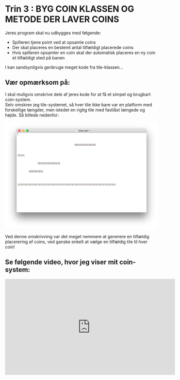 # Trin 3 : BYG COIN KLASSEN OG METODE DER LAVER COINS

Jeres program skal nu udbygges med følgende:

- Spilleren tjene point ved at opsamle coins  
- Der skal placeres en bestemt antal tilfældigt placerede coins   
- Hvis spilleren opsamler en coin skal der automatisk placeres en ny coin et tilfældigt sted på banen

I kan sandsynligvis genbruge meget kode fra tile-klassen...

## Vær opmærksom på:   

I skal muligvis omskrive dele af jeres kode for at få et simpel og brugbart coin-system.   
Selv omskrev jeg tile-systemet, så hver tile ikke bare var en platform med forskellige længder, men istedet en rigtig tile med fastlåst længede og højde.
Så billede nedenfor:

![den nye tiles.txt](tilesTxtPic.png)

Ved denne omskrivning var det meget nemmere at generere en tilfældig placerering af coins, ved ganske enkelt at vælge en tilfældig tile til hver coin!

## Se følgende video, hvor jeg viser mit coin-system:

<iframe width="560" height="315" src="https://www.youtube.com/embed/GSqC3OtCqWQ" title="YouTube video player" frameborder="0" allow="accelerometer; autoplay; clipboard-write; encrypted-media; gyroscope; picture-in-picture; web-share" allowfullscreen></iframe>
